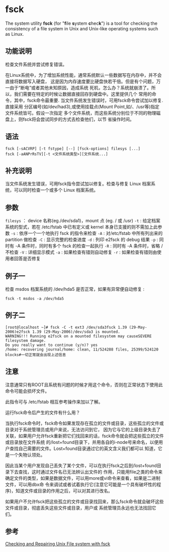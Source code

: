 # fsck
The system utility **fsck** (for "**f**ile **s**ystem **c**hec**k**") is a tool for checking the consistency of a 
file system in Unix and Unix-like operating systems such as Linux.

## 功能说明
检查文件系统并尝试修复错误。

在Linux系统中，为了增加系统性能，通常系统默认一些数据写在内存中，并不会直接将数据写入硬盘，
这是因为内存速度要比硬盘快若干倍。但是有个问题，万一由于“断电”或者其他未知原因，造成系统
死机，怎么办？系统就崩溃了。所以，我们需要在特定的时候让数据直接回存到硬盘中。这里提供几个
常用的命令，其中，fsck命令最重要. 当文件系统发生错误时，可用fsck命令尝试加以修复.直接采用
分区编号(如/dev/had3),或使用挂载点(Mount Point,如/、/usr等)指定文件系统皆可。假设一次指定
多个文件系统，而这些系统分别位于不同的物理磁盘上，则fsck将会尝试同步的方式去检查他们，以节
省操作时间。　　

## 语法

    fsck [-sACVRP] [-t fstype] [--] [fsck-options] filesys [...]
    fsck [-aANPrRsTV][-t <文件系统类型>][文件系统...]

## 补充说明
当文件系统发生错误，可用fsck指令尝试加以修复。检查与修复 Linux 档案系统，可以同时检查一个或多个 Linux 档案系统。

## 参数

`filesys` ： device 名称(eg./dev/sda1)，mount 点 (eg. / 或 /usr)
`-t` : 给定档案系统的型式，若在 /etc/fstab 中已有定义或 kernel 本身已支援的则不需加上此参数
`-s` : 依序一个一个地执行 fsck 的指令来检查
`-A` : 对/etc/fstab 中所有列出来的 partition 做检查
`-C` : 显示完整的检查进度
`-d` : 列印 e2fsck 的 debug 结果
`-p` : 同时有 -A 条件时，同时有多个 fsck 的检查一起执行
`-R` : 同时有 -A 条件时，省略 / 不检查
`-V` : 详细显示模式
`-a` : 如果检查有错则自动修复
`-r` : 如果检查有错则由使用者回答是否修复

## 例子一
检查 msdos 档案系统的 /dev/hda5 是否正常，如果有异常便自动修复 :

    fsck -t msdos -a /dev/hda5

## 例子二

    [root@localhost ~]# fsck -C -t ext3 /dev/sda3fsck 1.39 (29-May-2006)e2fsck 1.39 (29-May-2006)/dev/sda3 is mounted.
    WARNING!!! Running e2fsck on a mounted filesystem may causeSEVERE filesystem damage.
    Do you really want to continue (y/n)? yes
    /home: recovering journal/home: clean, 11/524288 files, 25399/524120 blocks#一切正常就会出现上述信息

## 注意
注意通常只有ROOT且系统有问题的时候才用这个命令，否则在正常状态下使用此命令可能会损坏文件。

此指令可与 /etc/fstab 相互参考操作来加以了解。

运行fsck命令后产生的文件有什么用？

当执行fsck命令时，fsck命令如果发现存在孤立的文件或目录，这些孤立的文件或目录对于系统管理员或用户来说，无法访问到它，
因为它与它的上级目录失去了关联，如果用户允许fsck重新把它们找回来的话，fsck命令就会把这些孤立的文件或目录放在文件系统
的/lost+found目录下，并用各自的i-node号来命名，以便用户查找自己需要的文件。Lost+found目录通过它的英文含义我们都可以
知道，它是一个失物认领处。

因此当某个用户发现自己丢失了某个文件，可以在执行fsck之后到/lost+found目录下去查找，这时通过文件名已无法辨认出文件的
作用，只能用file之类的命令来确定文件的类型，如果是数据文件，可以用more或vi命令来查看，如果是二进制文件，可以用dbx命
令来调试或者试着执行它(注意它可能是一个具有破坏性的程序)，知道文件或目录的作用之后，可以对其进行改名。

如果用户不允许fsck把这些孤立的文件或目录找回来，那么fsck命令就会破坏这些文件或目录，彻底丢失这些文件或目录，用户或
系统管理员永远也无法找回它们。

## 参考
[Checking and Repairing Unix File system with fsck](http://adminschoice.com/repairing-unix-file-system-fsck)

